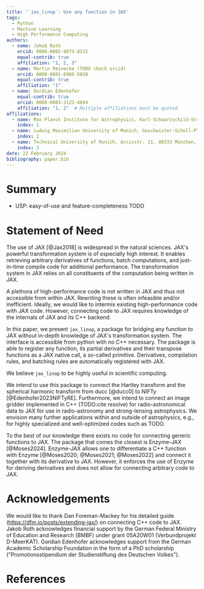 ```yaml
---
title: '`jax_linop`: Use any function in JAX'
tags:
  - Python
  - Machine Learning
  - High Performance Computing
authors:
  - name: Jakob Roth
    orcid: 0000-0002-8873-8215
    equal-contrib: true
    affiliation: "1, 2, 3"
  - name: Martin Reinecke (TODO check orcid)
    orcid: 0000-0001-6966-5658
    equal-contrib: true
    affiliation: "1"
  - name: Gordian Edenhofer
    equal-contrib: true
    orcid: 0000-0003-3122-4894
    affiliation: "1, 2"  # Multiple affiliations must be quoted
affiliations:
  - name: Max Planck Institute for Astrophysics, Karl-Schwarzschild-Straße 1, 85748 Garching bei München, Germany
    index: 1
  - name: Ludwig Maximilian University of Munich, Geschwister-Scholl-Platz 1, 80539 München, Germany
    index: 2
  - name: Technical University of Munich, Arcisstr. 21, 80333 München, Germany
    index: 3
date: 22 February 2024
bibliography: paper.bib
---
```


# Summary

* USP: easy-of-use and feature-completeness
TODO

# Statement of Need

The use of JAX [@Jax2018] is widespread in the natural sciences.
JAX's powerful transformation system is of especially high interest.
It enables retrieving arbitrary derivatives of functions, batch computations, and just-in-time compile code for additional performance.
The transformation system in JAX relies on all constituents of the computation being written in JAX.

A plethora of high-performance code is not written in JAX and thus not accessible from within JAX.
Rewriting these is often infeasible and/or inefficient.
Ideally, we would like to intermix existing high-performance code with JAX code.
However, connecting code to JAX requires knowledge of the internals of JAX and its C++ backend.

<!-- TODO: if we support JVPs, we can and should generalize this! -->
In this paper, we present `jax_linop`, a package for bridging any function to JAX without in-depth knowledge of JAX's transformation system.
The interface is accessible from python with no C++ necessary.
The package is able to register any function, its partial derivatives and their transpose functions as a JAX native call, a so-called primitive.
Derivatives, compilation rules, and batching rules are automatically registered with JAX.

<!-- Mention (if applicable) a representative set of past or ongoing research projects using the software and recent scholarly publications enabled by it. -->
We believe `jax_linop` to be highly useful in scientific computing.
<!-- There are a lot of well-developed packages in JAX for, e.g., optimization and sampling that could be used once existing code is able to interface with JAX. -->
We intend to use this package to connect the Hartley transform and the spherical harmonic transform from ducc [@ducc0] to NIFTy [@Edenhofer2023NIFTyRE].
Furthermore, we intend to connect an image gridder implemented in C++ (TODO:cite resolve) for radio-astronomical data to JAX for use in radio-astronomy and strong-lensing astrophysics.
We envision many further applications within and outside of astrophysics, e.g., for highly specialized and well-optimized codes such as TODO.

<!-- A list of key references, including to other software addressing related needs. Note that the references should include full names of venues, e.g., journals and conferences, not abbreviations only understood in the context of a specific discipline. -->
To the best of our knowledge there exists no code for connecting generic functions to JAX.
The package that comes the closest is Enzyme-JAX [@Moses2024].
Enzyme-JAX allows one to differentiate a C++ function with Enzyme [@Moses2020; @Moses2021; @Moses2022] and connect it together with its derivative to JAX.
However, it enforces the use of Enzyme for deriving derivatives and does not allow for connecting arbitrary code to JAX.

# Acknowledgements

We would like to thank Dan Foreman-Mackey for his detailed guide (https://dfm.io/posts/extending-jax/) on connecting C++ code to JAX.
Jakob Roth acknowledges financial support by the German Federal Ministry of Education and Research (BMBF) under grant 05A20W01 (Verbundprojekt D-MeerKAT).
Gordian Edenhofer acknowledges support from the German Academic Scholarship Foundation in the form of a PhD scholarship ("Promotionsstipendium der Studienstiftung des Deutschen Volkes").

# References

<!-- Citations to entries in paper.bib should be in
[rMarkdown](http://rmarkdown.rstudio.com/authoring_bibliographies_and_citations.html)
format.

For a quick reference, the following citation commands can be used:
- `@author:2001`  ->  "Author et al. (2001)"
- `[@author:2001]` -> "(Author et al., 2001)"
- `[@author1:2001; @author2:2001]` -> "(Author1 et al., 2001; Author2 et al., 2002)"
# Figures

Figures can be included like this:
![Caption for example figure.\label{fig:example}](figure.png)
and referenced from text using \autoref{fig:example}.

Figure sizes can be customized by adding an optional second parameter:
![Caption for example figure.](figure.png){ width=20% }
-->
